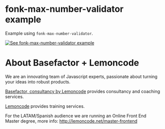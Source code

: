 # fonk-max-number-validator example

Example using `fonk-max-number-validator`.

[![See fonk-max-number-validator example](https://codesandbox.io/static/img/play-codesandbox.svg)](https://codesandbox.io/s/github/lemoncode/fonk-max-number-validator/tree/master/examples/ts)

# About Basefactor + Lemoncode

We are an innovating team of Javascript experts, passionate about turning your ideas into robust products.

[Basefactor, consultancy by Lemoncode](http://www.basefactor.com) provides consultancy and coaching services.

[Lemoncode](http://lemoncode.net/services/en/#en-home) provides training services.

For the LATAM/Spanish audience we are running an Online Front End Master degree, more info: http://lemoncode.net/master-frontend
